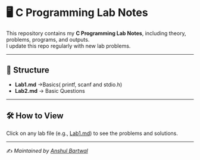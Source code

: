 # 🖥️ C Programming Lab Notes

This repository contains my **C Programming Lab Notes**, including theory, problems, programs, and outputs.  
I update this repo regularly with new lab problems.

---

## 📂 Structure
- **Lab1.md** →Basics( printf, scanf and stdio.h)
- **Lab2.md** → Basic Questions

---

## 🛠️ How to View
Click on any lab file (e.g., [Lab1.md](Lab1.md)) to see the problems and solutions.

---

✍️ *Maintained by [Anshul Bartwal](https://github.com/Anshul-Bartwal)*

